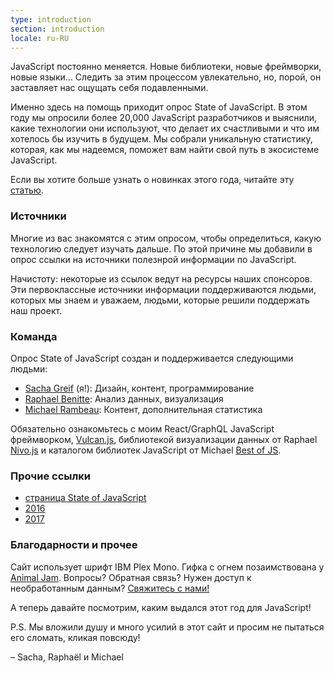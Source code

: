 ```yaml
---
type: introduction
section: introduction
locale: ru-RU
---
```


<span class="first-line"><span class="first-letter">JavaScript</span> постоянно
меняется.</span> Новые библиотеки, новые фреймворки, новые языки… Следить за этим процессом увлекательно, но, порой, он заставляет нас ощущать себя подавленными.

Именно здесь на помощь приходит опрос State of JavaScript. В этом году мы опросили более 20,000 JavaScript разработчиков и выяснили, какие технологии они используют, что делает их счастливыми и что им хотелось бы изучить в будущем. Мы собрали уникальную статистику, которая, как мы надеемся, поможет вам
найти свой путь в экосистеме JavaScript.

Если вы хотите больше узнать о новинках этого года, читайте эту 
[статью](https://medium.freecodecamp.org/the-state-of-javascript-2018-8322bcc51bd8).

### Источники

Многие из вас знакомятся с этим опросом, чтобы определиться, какую технологию следует изучать дальше. По этой причине мы добавили в опрос ссылки на источники полезнрой информации по JavaScript.

Начистоту: некоторые из ссылок ведут на ресурсы наших спонсоров. Эти первоклассные источники информации поддерживаются людьми, которых мы знаем и уважаем, людьми, которые решили поддержать наш проект.

### Команда

Опрос State of JavaScript создан и поддерживается следующими людьми:

- [Sacha Greif](https://twitter.com/sachagreif) (я!): Дизайн, контент, программирование
- [Raphael Benitte](https://twitter.com/benitteraphael): Анализ данных, визуализация
- [Michael Rambeau](https://twitter.com/michaelrambeau): Контент, дополнительная статистика

Обязательно ознакомьтесь с моим React/GraphQL JavaScript фреймворком, [Vulcan.js](http://vulcanjs.org), библиотекой визуализации данных от Raphael [Nivo.js](https://nivo.rocks) и каталогом библиотек JavaScript от Michael [Best of JS](https://bestofjs.org).

### Прочие ссылки

- [страница State of JavaScript](https://stateofjs.com)
- [2016](https://2016.stateofjs.com/)
- [2017](https://2017.stateofjs.com/)

### Благодарности и прочее

Сайт использует шрифт IBM Plex Mono. Гифка с огнем позаимствована у
[Animal Jam](https://animal-jam-roleplay.wikia.com/wiki/File:Pixel-fire-gif-1.gif).
Вопросы? Обратная связь? Нужен доступ к необработанным данным? [Свяжитесь с нами!](mailto:hello@stateofjs.com)

А теперь давайте посмотрим, каким выдался этот год для JavaScript!

P.S. Мы вложили душу и много усилий в этот сайт и просим не пытаться его сломать, кликая повсюду!

<span class="conclusion__byline">– Sacha, Raphaël и Michael</span>
